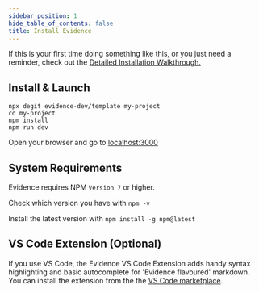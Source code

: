 ```yaml
---
sidebar_position: 1
hide_table_of_contents: false
title: Install Evidence
---
```


If this is your first time doing something like this, or you just need a reminder, check out the [Detailed Installation Walkthrough.](/walkthroughs/installation)

## Install & Launch

```shell
npx degit evidence-dev/template my-project
cd my-project 
npm install 
npm run dev 
```

Open your browser and go to [localhost:3000](http://localhost:3000)

## System Requirements 

Evidence requires NPM `Version 7` or higher. 

Check which version you have with `npm -v` 

Install the latest version with `npm install -g npm@latest`


## VS Code Extension (Optional)
If you use VS Code, the Evidence VS Code Extension adds handy syntax highlighting and basic autocomplete for 'Evidence flavoured' markdown. You can install the extension from the the [VS Code marketplace](https://marketplace.visualstudio.com/items?itemName=Evidence.evidence-vscode). 


